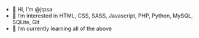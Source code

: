 - 👋 Hi, I’m @jtpsa
- 👀 I’m interested in HTML, CSS, SASS, Javascript, PHP, Python, MySQL, SQLite, Git
- 🌱 I’m currently learning all of the above

<!---
jtpsa/jtpsa is a ✨ special ✨ repository because its `README.md` (this file) appears on your GitHub profile.
You can click the Preview link to take a look at your changes.
--->
